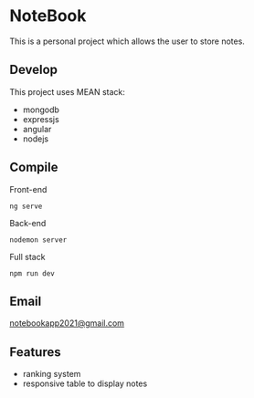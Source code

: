 # NoteBook
This is a personal project which allows the user to store notes. 

## Develop
This project uses MEAN stack:
- mongodb
- expressjs
- angular
- nodejs

## Compile
Front-end
```npm
ng serve
```

Back-end
```npm
nodemon server
```

Full stack
```npm
npm run dev
```

## Email
notebookapp2021@gmail.com

## Features
- ranking system
- responsive table to display notes




